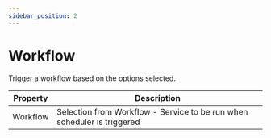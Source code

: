 ```yaml
---
sidebar_position: 2
---
```


# Workflow

Trigger a workflow based on the options selected.

| Property  | Description                                                             |
| -------- | ----------------------------------------------------------------------- |
| Workflow | Selection from Workflow - Service to be run when scheduler is triggered |
